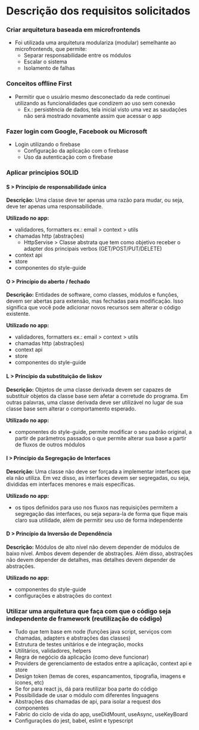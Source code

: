 # Descrição dos requisitos solicitados

### Criar arquitetura baseada em microfrontends
- Foi utilizada uma arquitetura modulariza (modular) semelhante ao microfrontends, que permite:
  - Separar responsabilidade entre os módulos
  - Escalar o sistema
  - Isolamento de falhas

### Conceitos offline First
- Permitir que o usuário mesmo desconectado da rede continuei utilizando as funcionalidades que condizem ao uso sem conexão
  - Ex.: persistência de dados, tela inicial visto uma vez as saudações não será mostrado novamente assim que acessar o app

### Fazer login com Google, Facebook ou Microsoft
- Login utilizando o firebase
  - Configuração da aplicação com o firebase
  - Uso da autenticação com o firebase

### Aplicar princípios SOLID
#### S > Princípio de responsabilidade única
__Descrição:__ Uma classe deve ter apenas uma razão para mudar, ou seja, deve ter apenas uma responsabilidade.

__Utilizado no app:__
  - validadores, formatters ex.: email > context > utils
  - chamadas http (abstrações)
    - HttpServise > Classe abstrata que tem como objetivo receber o adapter dos principais verbos (GET/POST/PUT/DELETE)
  - context api
  - store
  - componentes do style-guide
#### O > Princípio do aberto / fechado
__Descrição:__ Entidades de software, como classes, módulos e funções, devem ser abertas para extensão, mas fechadas para modificação. Isso significa que você pode adicionar novos recursos sem alterar o código existente.

__Utilizado no app:__
  - validadores, formatters ex.: email > context > utils
  - chamadas http (abstrações)
  - context api
  - store
  - componentes do style-guide
#### L > Princípio da substituição de liskov
__Descrição:__ Objetos de uma classe derivada devem ser capazes de substituir objetos da classe base sem afetar a corretude do programa. Em outras palavras, uma classe derivada deve ser utilizável no lugar de sua classe base sem alterar o comportamento esperado.

__Utilizado no app:__
  - componentes do style-guide, permite modificar o seu padrão original, a partir de parâmetros passados o que permite alterar sua base a partir de fluxos de outros módulos
#### I > Princípio da Segregação de Interfaces
__Descrição:__ Uma classe não deve ser forçada a implementar interfaces que ela não utiliza. Em vez disso, as interfaces devem ser segregadas, ou seja, divididas em interfaces menores e mais específicas.

__Utilizado no app:__
  - os tipos definidos para uso nos fluxos nas requisições permitem a segregação das interfaces, ou seja separa-la de forma que fique mais claro sua utilidade, além de permitir seu uso de forma independente
#### D > Princípio da Inversão de Dependência
__Descrição:__ Módulos de alto nível não devem depender de módulos de baixo nível. Ambos devem depender de abstrações. Além disso, abstrações não devem depender de detalhes, mas detalhes devem depender de abstrações.

__Utilizado no app:__
  - componentes do style-guide
  - configurações e abstrações do context 

### Utilizar uma arquitetura que faça com que o código seja independente de framework (reutilização do código)
- Tudo que tem base em node (funções java script, serviços com chamadas, adapters e abstrações das classes)
- Estrutura de testes unitários e de integração, mocks
- Utilitários, validadores, helpers
- Regra de negócio da aplicação (como deve funcionar)
- Providers de gerenciamento de estados entre a aplicação, context api e store
- Design token (temas de cores, espancamentos, tipografia, imagens e ícones, etc)
- Se for para react js, dá para reutilizar boa parte do código
- Possibilidade de usar o módulo com diferentes linguagens
- Abstrações das chamadas de api, para isolar a request dos componentes
- Fabric do ciclo de vida do app, useDidMount, useAsync, useKeyBoard
- Configurações do jest, babel, eslint e typescript
